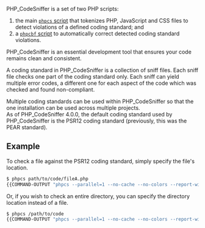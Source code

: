 PHP_CodeSniffer is a set of two PHP scripts:
1. the main [`phpcs` script](https://github.com/PHPCSStandards/PHP_CodeSniffer/wiki/Usage) that tokenizes PHP, JavaScript and CSS files to detect violations of a defined coding standard; and
2. a [`phpcbf` script](https://github.com/PHPCSStandards/PHP_CodeSniffer/wiki/Fixing-Errors-Automatically) to automatically correct detected coding standard violations.

PHP_CodeSniffer is an essential development tool that ensures your code remains clean and consistent.

A coding standard in PHP_CodeSniffer is a collection of sniff files. Each sniff file checks one part of the coding standard only. Each sniff can yield multiple error codes, a different one for each aspect of the code which was checked and found non-compliant.

Multiple coding standards can be used within PHP_CodeSniffer so that the one installation can be used across multiple projects.  
As of PHP_CodeSniffer 4.0.0, the default coding standard used by PHP_CodeSniffer is the PSR12 coding standard (previously, this was the PEAR standard).

## Example

To check a file against the PSR12 coding standard, simply specify the file's location.

```bash
$ phpcs path/to/code/fileA.php
{{COMMAND-OUTPUT "phpcs --parallel=1 --no-cache --no-colors --report-width=100 --basepath=build/wiki-code-samples build/wiki-code-samples/path/to/code/fileA.php"}}
```

Or, if you wish to check an entire directory, you can specify the directory location instead of a file.

```bash
$ phpcs /path/to/code
{{COMMAND-OUTPUT "phpcs --parallel=1 --no-cache --no-colors --report-width=100 --basepath=build/wiki-code-samples build/wiki-code-samples/path/to/code"}}
```
